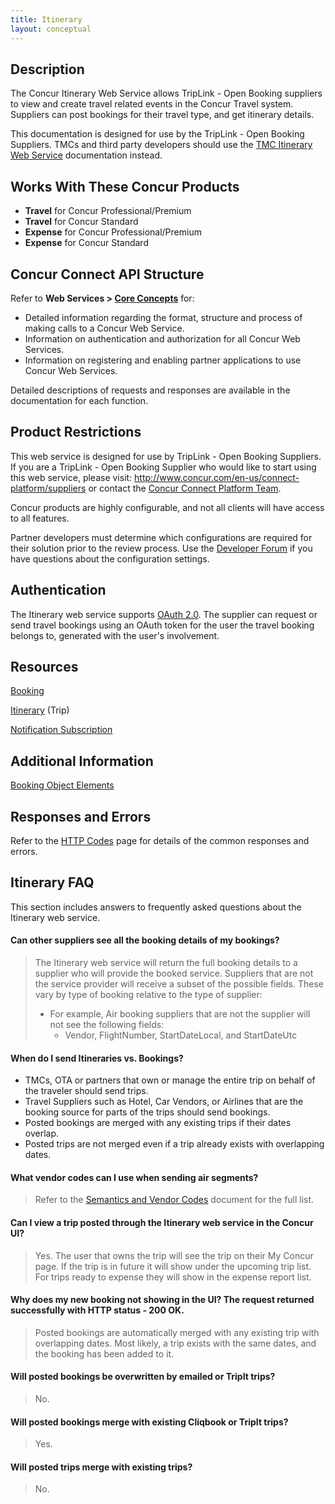 ```yaml
---
title: Itinerary
layout: conceptual
---
```


## Description
The Concur Itinerary Web Service allows TripLink - Open Booking suppliers to view and create travel related events in the Concur Travel system. Suppliers can post bookings for their travel type, and get itinerary details.

This documentation is designed for use by the TripLink - Open Booking Suppliers. TMCs and third party developers should use the [TMC Itinerary Web Service][1] documentation instead.

## Works With These Concur Products
* **Travel** for Concur Professional/Premium
* **Travel** for Concur Standard
* **Expense** for Concur Professional/Premium
* **Expense** for Concur Standard

## Concur Connect API Structure
Refer to **Web Services > [Core Concepts][2]** for:
* Detailed information regarding the format, structure and process of making calls to a Concur Web Service.
* Information on authentication and authorization for all Concur Web Services.
* Information on registering and enabling partner applications to use Concur Web Services.

Detailed descriptions of requests and responses are available in the documentation for each function.

## Product Restrictions
This web service is designed for use by TripLink - Open Booking Suppliers. If you are a TripLink - Open Booking Supplier who would like to start using this web service, please visit: <http://www.concur.com/en-us/connect-platform/suppliers> or contact the [Concur Connect Platform Team](mailto:connect@concur.com).

Concur products are highly configurable, and not all clients will have access to all features.

Partner developers must determine which configurations are required for their solution prior to the review process. Use the [Developer Forum][4] if you have questions about the configuration settings.

## Authentication
The Itinerary web service supports [OAuth 2.0][5]. The supplier can request or send travel bookings using an OAuth token for the user the travel booking belongs to, generated with the user's involvement.

## Resources
[Booking][6]

[Itinerary][7] (Trip)

[Notification Subscription][8]

## Additional Information
[Booking Object Elements][9]

##  Responses and Errors

Refer to the [HTTP Codes][10] page for details of the common responses and errors.

##  Itinerary FAQ

This section includes answers to frequently asked questions about the Itinerary web service.

####  Can other suppliers see all the booking details of my bookings?

> The Itinerary web service will return the full booking details to a supplier who will provide the booked service. Suppliers that are not the service provider will receive a subset of the possible fields. These vary by type of booking relative to the type of supplier:
>
> * For example, Air booking suppliers that are not the supplier will not see the following fields:
>     * Vendor, FlightNumber, StartDateLocal, and StartDateUtc

####  When do I send Itineraries vs. Bookings?

* TMCs, OTA or partners that own or manage the entire trip on behalf of the traveler should send trips.
* Travel Suppliers such as Hotel, Car Vendors, or Airlines that are the booking source for parts of the trips should send bookings.
* Posted bookings are merged with any existing trips if their dates overlap.
* Posted trips are not merged even if a trip already exists with overlapping dates.

####  What vendor codes can I use when sending air segments?

> Refer to the [Semantics and Vendor Codes][11] document for the full list.

####  Can I view a trip posted through the Itinerary web service in the Concur UI?

> Yes. The user that owns the trip will see the trip on their My Concur page. If the trip is in future it will show under the upcoming trip list. For trips ready to expense they will show in the expense report list.

####  Why does my new booking not showing in the UI? The request returned successfully with HTTP status - 200 OK.

> Posted bookings are automatically merged with any existing trip with overlapping dates. Most likely, a trip exists with the same dates, and the booking has been added to it.

####  Will posted bookings be overwritten by emailed or TripIt trips? 

> No.

####  Will posted bookings merge with existing Cliqbook or TripIt trips? 

> Yes.

####  Will posted trips merge with existing trips? 

> No.




[1]: https://developer.concur.com/itinerary-tmc-and-third-party-developers
[2]: https://developer.concur.com/api-documentation/core-concepts
[3]: connect@concur.com
[4]: https://developer.concur.com/forums/concur-connect
[5]: https://developer.concur.com/oauth-20
[6]: https://developer.concur.com/itinerary-triplink-suppliers/booking-resource-triplink
[7]: https://developer.concur.com/itinerary-triplink-suppliers/itinerary-resource-triplink
[8]: https://developer.concur.com/travel-profile/user-notification-resource
[9]: https://developer.concur.com/itinerary-triplink-suppliers/booking-object-elements-triplink
[10]: https://developer.concur.com/reference/http-codes
[11]: https://developer.concur.com/sites/default/files/SemanticsAndVendorCodes.pdf
